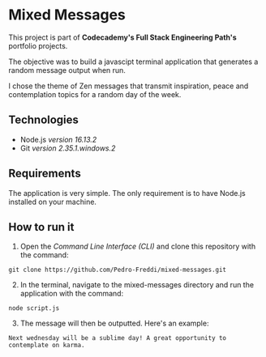 # Mixed Messages

This project is part of **Codecademy's Full Stack Engineering Path's** portfolio projects.

The objective was to build a javascipt terminal application that generates a random message output when run.

I chose the theme of Zen messages that transmit inspiration, peace and contemplation topics for a random day of the week.

## Technologies

- Node.js *version 16.13.2*
- Git *version 2.35.1.windows.2*

## Requirements

The application is very simple. The only requirement is to have Node.js installed on your machine.

## How to run it

1. Open the *Command Line Interface (CLI)* and clone this repository with the command:
```
git clone https://github.com/Pedro-Freddi/mixed-messages.git
```

2. In the terminal, navigate to the mixed-messages directory and run the application with the command:
```
node script.js
```
3. The message will then be outputted. Here's an example:
```
Next wednesday will be a sublime day! A great opportunity to contemplate on karma.
```







